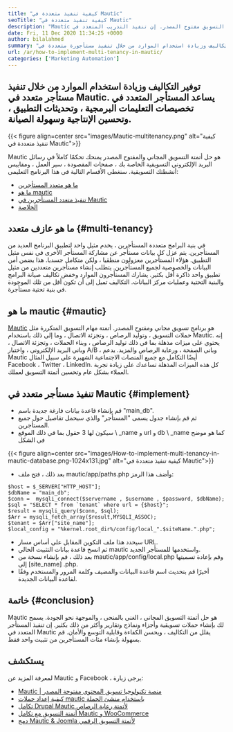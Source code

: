 ```yaml
---
title: "كيفية تنفيذ متعددة في Mautic" 
seoTitle: "كيفية تنفيذ متعددة في Mautic" 
description: "Mautic هو حل أتمتة التسويق مفتوح المصدر. إن تنفيذ التدريب المتعدد في Mautic يقلل من التكاليف ، ويحسن الكفاءة والأمن." 
date: Fri, 11 Dec 2020 11:34:25 +0000
author: bilalahmed
summary: "وفر التكاليف وزيادة استخدام الموارد من خلال تنفيذ مستأجورة متعددة في Mautic. يساعد المستأجر المتعدد في تخصيصات التعليمات البرمجية ، وتحديثات التطبيق ، وتحسين الإنتاجية وسهولة الصيانة." 
url: /ar/how-to-implement-multi-tenancy-in-mautic/
categories: ['Marketing Automation']
---
```


## توفير التكاليف وزيادة استخدام الموارد من خلال تنفيذ مستأجر متعدد في Mautic. يساعد المستأجر المتعدد في تخصيصات التعليمات البرمجية ، وتحديثات التطبيق ، وتحسين الإنتاجية وسهولة الصيانة.

{{< figure align=center src="images/Mautic-multitenancy.png" alt="كيفية تنفيذ متعددة في Mautic">}}

Mautic هو حل أتمتة التسويق المجاني والمفتوح المصدر يمنحك تحكمًا كاملاً في رسائل البريد الإلكتروني التسويقية الخاصة بك ، صفحات المقصودة ، سير العمل ، ومقاييس أنشطتك التسويقية. سنغطي الأقسام التالية في هذا البرنامج التعليمي:
  * [ما هو متعدد المستأجرين][1]
  * [ما هو mautic][2]
  * [تنفيذ متعدد المستأجرين في Mautic][3]
  * [الخلاصة][4]

## ما هو عازف متعدد {#multi-tenancy}

في بنية البرامج متعددة المستأجرين ، يخدم مثيل واحد لتطبيق البرنامج العديد من المستأجرين. يتم عزل كل بيانات مستأجر عن مشاركة المستأجر الأخرى في نفس مثيل التطبيق. هؤلاء المستأجرين معزولون منطقيا ، ولكن متكامل جسديا. هذا يضمن أمن البيانات والخصوصية لجميع المستأجرين. يتطلب إنشاء مستأجرين متعددين من مثيل تطبيق واحد ذاكرة أقل بكثير. يشارك المستأجرون الموارد وخفض تكاليف صيانة البرامج والبنية التحتية وعمليات مركز البيانات. التكاليف تميل إلى أن تكون أقل من تلك الموجودة في بنية تحتية مستأجرة.

## ما هو mautic {#mautic}

[Mautic][5] هو برنامج تسويق مجاني ومفتوح المصدر. أتمتة مهام التسويق المتكررة مثل حملات التسويق ، وتوليد الرصاص ، وتجزئة الاتصال ، وما إلى ذلك باستخدام Mautic. إنه يحتوي على ميزات مذهلة بما في ذلك توليد الرصاص ، وبناء الحملات ، وتجزئة الاتصال ، وباني البريد الإلكتروني ، واختبار A/B ، وباني الصفحة ، ورعاية الرصاص والمزيد. يدعم Mautic أيضًا التكامل مع جميع المنصات الاجتماعية الشهيرة على سبيل المثال Facebook ، Twitter ، LinkedIn. كل هذه الميزات المذهلة تساعدك على زيادة تجربة العملاء بشكل عام وتحسين أتمتة التسويق لعملك.

## تنفيذ مستأجر متعدد في Mautic {#implement}

  * قم بإنشاء قاعدة بيانات فارغة جديدة باسم "main_db".
  * ثم قم بإنشاء جدول يسمى "المستأجر" والذي سيحمل تفاصيل حول جميع المستأجرين.
  * سيكون لها 3 حقول بما في ذلك الموقع \ _name و url و db \ _name كما هو موضح في الشكل

{{< figure align=center src="images/How-to-implement-multi-tenancy-in-mautic-database.png-1024x131.jpg" alt="كيفية تنفيذ متعددة في Mautic">}}

  * بعد ذلك ، فتح ملف mautic/app/paths.php وأضف هذا الرمز:
```
$host = $_SERVER["HTTP_HOST"];
$dbName = "main_db";
$conn =  mysqli_connect($servername , $username , $password, $dbName);
$sql = "SELECT * from `tenant` where url = {$host}";
$result = mysqli_query($conn, $sql);
$Arr = mysqli_fetch_array($result,MYSQLI_ASSOC);
$tenant = $Arr["site_name"];
$local_config = "%kernel.root_dir%/config/local_".$siteName.".php";
```
  * سيحدد هذا ملف التكوين المقابل على أساس مسار URL.
  * ثم انسخ قاعدة بيانات التثبيت الحالي mautic واستخدمها للمستأجر الجديد.
  * بعد ذلك ، قم بإنشاء نسخة من mautic/app/config/local.php وقم بإعادة تسميتها إلى [site_name] .php.
  * أخيرًا قم بتحديث اسم قاعدة البيانات والمضيف وكلمة المرور والمستخدم وفقًا لقاعدة البيانات الجديدة.

## خاتمة {#conclusion}

Mautic هو حل أتمتة التسويق المجاني ، الغني بالمنحى ، والموجهة نحو الجودة. يسمح لك بإنشاء حملات تسويقية وأجزاء ونماذج وتقارير وأكثر من ذلك بكثير. إن تنفيذ المستأجر المتعدد في Mautic يقلل من التكاليف ، ويحسن الكفاءة وقابلية التوسع والأمان. قم بسهولة بإنشاء مئات المستأجرين من تثبيت واحد فقط.

## يستكشف
لمعرفة المزيد عن Mautic و Facebook ، يرجى زيارة:
  * [Mautic | منصة تكنولوجيا تسويق المحتوى مفتوحة المصدر][5]
  * [كيفية إعداد حملات mautic باستخدام منشئ الحملة][6]
  * [تكامل Drupal Mautic لأتمتة رعاية الرصاص][7]
  * [أتمتة التسويق مع تكامل Mautic و WooCommerce][8]
  * [دمج Mautic & Joomla لأتمتة التسويق الرقمي][9]



 [1]: #multi-tenancy
 [2]: #mautic
 [3]: #implement
 [4]: #conclusion
 [5]: https://products.containerize.com/marketing-automation/mautic
 [6]: https://blog.containerize.com/marketing-automation/how-to-setup-marketing-campaigns-using-mautic-campaign-builder/
 [7]: https://blog.containerize.com/content-management/drupal-tutorial-automate-lead-growth-with-drupal-mautic/
 [8]: https://blog.containerize.com/blogging/marketing-automation-using-mautic-and-wordpress-woocommerce/
 [9]: https://blog.containerize.com/content-management/integrate-mautic-with-joomla-for-marketing-automation/
